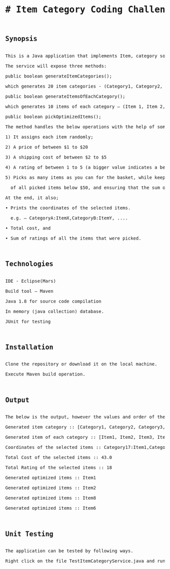 <HTML>
<HEAD>
</HEAD>
<BODY LANG="en-US" DIR="LTR">
<PRE CLASS="western"><h1># Item Category Coding Challenge</h1>
<h2>Synopsis</h2>
This is a Java application that implements Item, category solution.</br>
The service will expose three methods:</br>
public boolean generateItemCategories();</br>
which generates 20 item categories - (Category1, Category2, .... , Category20).</br>
public boolean generateItemsOfEachCategory();</br>
which generates 10 items of each category &ndash; (Item 1, Item 2, ...., Item 10).</br>
public boolean pickOptimizedItems();</br>
The method handles the below operations with the help of some private methods:</br>
1) It assigns each item randomly;</br>
2) A price of between $1 to $20</br>
3) A shipping cost of between $2 to $5</br>
4) A rating of between 1 to 5 (a bigger value indicates a better rating)</br>
5) Picks as many items as you can for the basket, while keeping the total cost (price + shipping cost)</br>
  of all picked items below $50, and ensuring that the sum of ratings of all items picked is optimized.</br>
At the end, it also;</br>
&bull; Prints the coordinates of the selected items.</br>
  e.g. &ndash; CategoryA:ItemX,CategoryB:ItemY, ....</br>
&bull; Total cost, and</br>
&bull; Sum of ratings of all the items that were picked.</br>

<h2>Technologies</h2>
IDE - Eclipse(Mars)</br>
Build tool &ndash; Maven</br>
Java 1.8 for source code compilation</br>
In memory (java collection) database.</br>
JUnit for testing</br>

<h2>Installation</h2>
Clone the repository or download it on the local machine.</br>
Execute Maven build operation.</br>

<h2>Output</h2>
The below is the output, however the values and order of the output may differ on every execution.</br>
Generated item category :: [Category1, Category2, Category3, Category4, Category5, Category6, Category7, Category8, Category9, Category10, Category11, Category12, Category13, Category14, Category15, Category16, Category17, Category18, Category19, Category20]</br>
Generated item of each category :: [Item1, Item2, Item3, Item4, Item5, Item6, Item7, Item8, Item9, Item10]</br>
Coordinates of the selected items :: Category17:Item1,Category3:Item2,Category10:Item8,Category12:Item6</br>
Total Cost of the selected items :: 43.0</br>
Total Rating of the selected items :: 18</br>
Generated optimized items :: Item1</br>
Generated optimized items :: Item2</br>
Generated optimized items :: Item8</br>
Generated optimized items :: Item6</br>

<h2>Unit Testing</h2>
The application can be tested by following ways.</br>
Right click on the file TestItemCategoryService.java and run it as a JUnit.</br>
</PRE>
</BODY>
</HTML>
